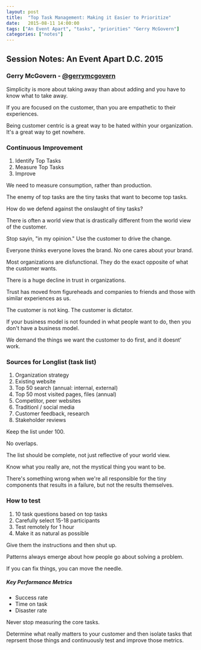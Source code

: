 ```yaml
---
layout: post
title:  "Top Task Management: Making it Easier to Prioritize"
date:   2015-08-11 14:00:00
tags: ["An Event Apart", "tasks", "priorities" "Gerry McGovern"]
categories: ["notes"]
---
```


## Session Notes: An Event Apart D.C. 2015


### Gerry McGovern - [@gerrymcgovern]


Simplicity is more about taking away than about adding and you have to know what to take away.

If you are focused on the customer, than you are empathetic to their experiences.

Being customer centric is a great way to be hated within your organization. It's a great way to get nowhere.

### Continuous Improvement
1. Identify Top Tasks
2. Measure Top Tasks
3. Improve

We need to measure consumption, rather than production.

The enemy of top tasks are the tiny tasks that want to become top tasks.

How do we defend against the onslaught of tiny tasks?

There is often a world view that is drastically different from the world view of the customer.

Stop sayin, "in my opinion." Use the customer to drive the change.

Everyone thinks everyone loves the brand. No one cares about your brand.

Most organizations are disfunctional. They do the exact opposite of what the customer wants.

There is a huge decline in trust in organizations.

Trust has moved from figureheads and companies to friends and those with similar experiences as us.

The customer is not king. The customer is dictator.

If your business model is not founded in what people want to do, then you don't have a business model.

We demand the things we want the customer to do first, and it doesnt' work.

### Sources for Longlist (task list)
1. Organization strategy
2. Existing website
3. Top 50 search (annual: internal, external)
4. Top 50 most visited pages, files (annual)
5. Competitor, peer websites
6. Traditionl / social media
7. Customer feedback, research
8. Stakeholder reviews

Keep the list under 100.

No overlaps.

The list should be complete, not just reflective of your world view.

Know what you really are, not the mystical thing you want to be.

There's something wrong when we're all responsible for the tiny components that results in a failure, but not the results themselves.

### How to test
1. 10 task questions based on top tasks
2. Carefully select 15-18 participants
3. Test remotely for 1 hour
4. Make it as natural as possible

Give them the instructions and then shut up.

Patterns always emerge about how people go about solving a problem.

If you can fix things, you can move the needle.

##### Key Performance Metrics
- Success rate
- Time on task
- Disaster rate

Never stop measuring the core tasks.

Determine what really matters to your customer and then isolate tasks that reprsent those things and continuously test and improve those metrics.







[@gerrymcgovern]:http://twitter.com/gerrymcgovern